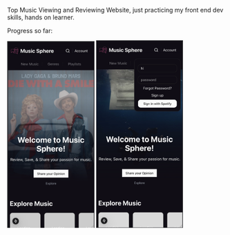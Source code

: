 Top Music Viewing and Reviewing Website, just practicing my front end dev skills, hands on learner.

Progress so far:

<img src="image.png" alt="alt text" width="40%" height="40%">

<img src="image-1.png" alt="alt text" width="40%" height="40%">

